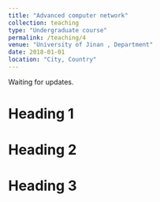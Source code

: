 ```yaml
---
title: "Advanced computer network"
collection: teaching
type: "Undergraduate course"
permalink: /teaching/4
venue: "University of Jinan , Department"
date: 2018-01-01
location: "City, Country"
---
```


Waiting for updates.

Heading 1
======

Heading 2
======

Heading 3
======
